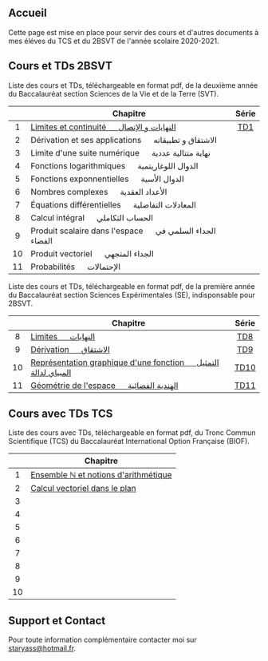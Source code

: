 ## Accueil

Cette page est mise en place pour servir des cours et d'autres documents à mes éléves du TCS et du 2BSVT de l'année scolaire 2020-2021.

## Cours et TDs 2BSVT

Liste des cours et TDs, téléchargeable en format pdf, de la deuxième année du Baccalauréat section Sciences de la Vie et de la Terre (SVT).

|    | Chapitre                                                                 | Série                     |
|:--:|--------------------------------------------------------------------------|:-------------------------:|
| 1  | [Limites et continuité &emsp; النهايات و الإتصال](pdfs/2BSVT/chap1.pdf)   | [TD1](pdfs/2BSVT/TD1.pdf) |
| 2  | Dérivation et ses applications &emsp; الاشتقاق و تطبيقاته                 |                           |
| 3  | Limite d'une suite numérique &emsp; نهاية متتالية عددية                   |                           |
| 4  | Fonctions logarithmiques &emsp; الدوال اللوغاريتمية                      |                           |
| 5  | Fonctions exponnentielles &emsp; الدوال الأسية                            |                           |
| 6  | Nombres complexes &emsp; الأعداد العقدية                                  |                           |
| 7  | Équations différentielles &emsp; المعادلات التفاضلية                       |                           |
| 8  | Calcul intégral &emsp; الحساب التكاملي                                    |                           |
| 9  | Produit scalaire dans l'espace &emsp; الجداء السلمي في الفضاء              |                           |
| 10 | Produit vectoriel &emsp; الجداء المتجهي                                    |                           |
| 11 | Probabilités &emsp; الإحتمالات                                             |                           |

Liste des cours et TDs, téléchargeable en format pdf, de la première année du Baccalauréat section Sciences Expérimentales (SE), indisponsable pour 2BSVT.

|    | Chapitre                                                                                    | Série                      |
|:--:|---------------------------------------------------------------------------------------------|:--------------------------:|
| 8  | [Limites &emsp; النهايات](pdfs/1BSE/chap8.pdf)                                              | [TD8](pdfs/1BSE/TD8.pdf)   |
| 9  | [Dérivation &emsp; الاشتقاق](pdfs/1BSE/chap9.pdf)                                            | [TD9](pdfs/1BSE/TD9.pdf)   |
| 10 | [Représentation graphique d'une fonction &emsp; التمثيل المبياي لدالة](pdfs/1BSE/chap10.pdf) | [TD10](pdfs/1BSE/TD10.pdf) |
| 11 | [Géométrie de l'espace &emsp; الهندية الفضائية](pdfs/1BSE/chap11.pdf)                        | [TD11](pdfs/1BSE/TD11.pdf) |

## Cours avec TDs TCS

Liste des cours avec TDs, téléchargeable en format pdf, du Tronc Commun Scientifique (TCS) du Baccalauréat International Option Française (BIOF).

|    | Chapitre                                                                 |
|:--:|--------------------------------------------------------------------------|
| 1  | [Ensemble $\mathbb{N}$ et notions d'arithmétique](pdfs/TCS/chap1.pdf)    |
| 2  | [Calcul vectoriel dans le plan](pdfs/TCS/chap2.pdf)                      |
| 3  |                                                                          |
| 4  |                                                                          |
| 5  |                                                                          |
| 6  |                                                                          |
| 7  |                                                                          |
| 8  |                                                                          |
| 9  |                                                                          |
| 10 |                                                                          |

## Support et Contact

Pour toute information complémentaire contacter moi sur [staryass@hotmail.fr](mailto:staryass@hotmail.fr).
